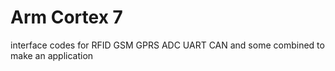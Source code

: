 # Arm Cortex 7
interface codes for 
RFID
GSM
GPRS
ADC
UART
CAN
and some combined to make an application
